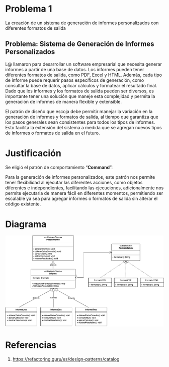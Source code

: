 # Problema 1
La creación de un sistema de generación de informes personalizados con diferentes
formatos de salida

## Problema: Sistema de Generación de Informes Personalizados

L@ llamaron para desarrollar un software empresarial que necesita generar informes a
partir de una base de datos. Los informes pueden tener diferentes formatos de salida, como
PDF, Excel y HTML. Además, cada tipo de informe puede requerir pasos específicos de
generación, como consultar la base de datos, aplicar cálculos y formatear el resultado final.
Dado que los informes y los formatos de salida pueden ser diversos, es importante tener
una solución que maneje esta complejidad y permita la generación de informes de manera
flexible y extensible.

El patrón de diseño que escoja debe permitir manejar la variación en la generación de
informes y formatos de salida, al tiempo que garantiza que los pasos generales sean
consistentes para todos los tipos de informes. Esto facilita la extensión del sistema a medida
que se agregan nuevos tipos de informes o formatos de salida en el futuro.

# Justificación
Se eligió el patrón de comportamiento “**Command**”:

Para la generación de informes personalizados, este patrón nos permite tener flexibilidad al ejecutar las diferentes acciones,
como objetos diferentes e independientes, facilitando las ejecuciones, adicionalmente nos permite ejecutarla de manera fácil en diferentes momentos,
permitiendo ser escalable ya sea para agregar informes o formatos de salida sin alterar el código existente.

# Diagrama

![Ejercicio1](assets/Caso1.drawio.png "Ejercicio1")

# Referencias

1. https://refactoring.guru/es/design-patterns/catalog

